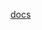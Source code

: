 [docs](https://docs.google.com/presentation/d/1x_F2s_U8rW2BqP2dr2bgNyYoV0qagzDaBN_nelZQZd4/edit#slide=id.p)
